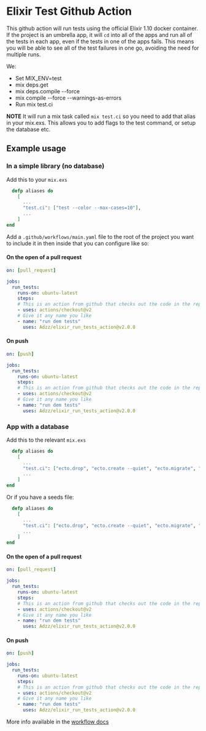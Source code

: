 # Elixir Test Github Action

This github action will run tests using the official Elixir 1.10 docker container. If the project is an umbrella app, it will `cd` into all of the apps and run all of the tests in each app, even if the tests in one of the apps fails. This means you will be able to see all of the test failures in one go, avoiding the need for multiple runs.

We:
  - Set MIX_ENV=test
  - mix deps.get
  - mix deps.compile --force
  - mix compile --force --warnings-as-errors
  - Run mix test.ci

**NOTE** It will run a mix task called `mix test.ci` so you need to add that alias in your mix.exs. This allows you to add flags to the test command, or setup the database etc.

## Example usage

### In a simple library (no database)

Add this to your `mix.exs`

```elixir
  defp aliases do
    [
      ...
      "test.ci": ["test --color --max-cases=10"],
      ...
    ]
end
```

Add a `.github/workflows/main.yaml` file to the root of the project you want to include it in then inside that you can configure like so:

#### On the open of a pull request

```yaml
on: [pull_request]

jobs:
  run_tests:
    runs-on: ubuntu-latest
    steps:
    # This is an action from github that checks out the code in the repo.
    - uses: actions/checkout@v2
    # Give it any name you like
    - name: "run dem tests"
      uses: Adzz/elixir_run_tests_action@v2.0.0
```

#### On push

```yaml
on: [push]

jobs:
  run_tests:
    runs-on: ubuntu-latest
    steps:
    # This is an action from github that checks out the code in the repo.
    - uses: actions/checkout@v2
    # Give it any name you like
    - name: "run dem tests"
      uses: Adzz/elixir_run_tests_action@v2.0.0
```

### App with a database

Add this to the relevant `mix.exs`

```elixir
  defp aliases do
    [
      ...
      "test.ci": ["ecto.drop", "ecto.create --quiet", "ecto.migrate", "test"],
      ...
    ]
end
```

Or if you have a seeds file:

```elixir
  defp aliases do
    [
      ...
      "test.ci": ["ecto.drop", "ecto.create --quiet", "ecto.migrate", "run priv/repo/seeds.exs", "test"],
      ...
    ]
end
```
#### On the open of a pull request

```yaml
on: [pull_request]

jobs:
  run_tests:
    runs-on: ubuntu-latest
    steps:
    # This is an action from github that checks out the code in the repo.
    - uses: actions/checkout@v2
    # Give it any name you like
    - name: "run dem tests"
      uses: Adzz/elixir_run_tests_action@v2.0.0
```

#### On push

```yaml
on: [push]

jobs:
  run_tests:
    runs-on: ubuntu-latest
    steps:
    # This is an action from github that checks out the code in the repo.
    - uses: actions/checkout@v2
    # Give it any name you like
    - name: "run dem tests"
      uses: Adzz/elixir_run_tests_action@v2.0.0
```



More info available in the [workflow docs](https://help.github.com/en/actions/configuring-and-managing-workflows/configuring-a-workflow)

